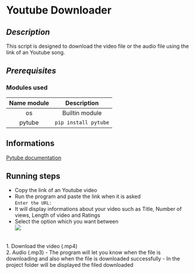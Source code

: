# Youtube Downloader

## <i>Description</i>

This script is designed to download the video file or the audio file using the link of an Youtube song.

## <i>Prerequisites</i>
### Modules used 
| Name module    | Description                      |
|----------------|----------------------------------|
| <center>os     | <center>Builtin module           |
| <center>pytube | <center>```pip install pytube``` |

## Informations

[Pytube documentation](https://pytube.io/en/latest/)

## Running steps

- Copy the link of an Youtube video
- Run the program and paste the link when it is asked<br>
```Enter the URL:```
- It will display informations about your video such as Title, Number of views, Length of video and Ratings
- Select the option which you want between
  <br>
  <img src="download_options.jpg">
<br>
1. Download the video (.mp4)
<br>
2. Audio (.mp3)
- The program will let you know when the file is downloading and also when the file is downloaded successfully
- In the project folder will be displayed the filed downloaded